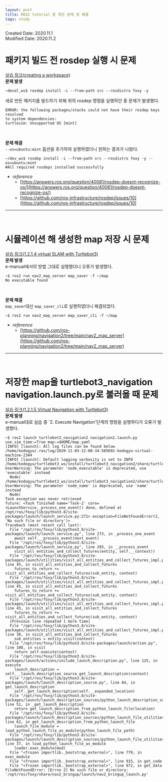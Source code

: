 ```yaml
---
layout: post
title: ROS2 tutorial 중 겪은 문제 및 해결
tags: study
---
```

Created Date: 2020.11.1  
Modified Date: 2020.11.2

# 패키지 빌드 전 rosdep 실행 시 문제

[실습 링크(creating a workspace)](https://index.ros.org/doc/ros2/Tutorials/Workspace/Creating-A-Workspace/)  
**문제 발생**
```shell
~devel_ws$ rosdep install -i --from-path src --rosdistro foxy -y
```
새로 만든 패키지를 빌드하기 위해 위의 rosdep 명령을 실행하던 중 문제가 발생했다.
```shell
ERROR: the following packages/stacks could not have their rosdep keys resolved
to system dependencies:
turtlesim: Unsupported OS [mint]
```
<br>

**문제 해결**  
`--os=ubuntu:mint` 옵션을 추가하여 실행하였더니 원하는 결과가 나왔다.
```shell
~/dev_ws$ rosdep install -i --from-path src --rosdistro foxy -y --os=ubuntu:mint
#All required rosdeps installed successfully
```

- *reference*
  - [https://answers.ros.org/question/40081/rosdep-doesnt-recognize-os/](https://answers.ros.org/question/40081/rosdep-doesnt-recognize-os/)
  - [https://github.com/ros-infrastructure/rosdep/issues/10](https://github.com/ros-infrastructure/rosdep/issues/10)
---
<br>

# 시뮬레이션 해 생성한 map 저장 시 문제  

[실습 링크(1.2.1.4 virtual SLAM with Turtlebot3)](https://emanual.robotis.com/docs/en/platform/turtlebot3/ros2_simulation/#ros-2-simulation)  
**문제 발생**  
e-manual에서의 방법 그대로 실행했더니 오류가 발생했다.
```shell
~$ ros2 run nav2_map_server map_saver -f ~/map
No executable found
```
<br>

**문제 해결**  
`map_saver`대신 `map_saver_cli`로 실행하였더니 해결되었다.
```shell
~$ ros2 run nav2_map_server map_saver_cli -f ~/map
```

- *reference*  
  - [https://github.com/ros-planning/navigation2/tree/main/nav2_map_server](https://github.com/ros-planning/navigation2/tree/main/nav2_map_server)
---
<br>

# 저장한 map을 turtlebot3_navigation navigation.launch.py로 불러올 때 문제  

[실습 링크(1.2.1.5 Virtual Navigation with Turtlebot3)](https://emanual.robotis.com/docs/en/platform/turtlebot3/ros2_simulation/#ros-2-simulation)  
**문제 발생**  
e-manual대로 실습 중 '2. Execute Navigation'단계의 명령을 실행하다가 오류가 발생했다.  
```
~$ ros2 launch turtlebot3_navigation2 navigation2.launch.py use_sim_time:=True map:=$HOME/map.yaml
[INFO] [launch]: All log files can be found below /home/kodogyu/.ros/log/2020-11-03-12-00-34-585692-kodogyu-virtual-machine-2344
[INFO] [launch]: Default logging verbosity is set to INFO
/home/kodogyu/turtlebot3_ws/install/turtlebot3_navigation2/share/turtlebot3_navigation2/launch/navigation2.launch.py:78: UserWarning: The parameter 'node_executable' is deprecated, use 'executable' instead
  Node(
/home/kodogyu/turtlebot3_ws/install/turtlebot3_navigation2/share/turtlebot3_navigation2/launch/navigation2.launch.py:78: UserWarning: The parameter 'node_name' is deprecated, use 'name' instead
  Node(
Task exception was never retrieved
future: <Task finished name='Task-2' coro=<LaunchService._process_one_event() done, defined at /opt/ros/foxy/lib/python3.8/site-packages/launch/launch_service.py:271> exception=FileNotFoundError(2, 'No such file or directory')>
Traceback (most recent call last):
  File "/opt/ros/foxy/lib/python3.8/site-packages/launch/launch_service.py", line 273, in _process_one_event
    await self.__process_event(next_event)
  File "/opt/ros/foxy/lib/python3.8/site-packages/launch/launch_service.py", line 293, in __process_event
    visit_all_entities_and_collect_futures(entity, self.__context))
  File "/opt/ros/foxy/lib/python3.8/site-packages/launch/utilities/visit_all_entities_and_collect_futures_impl.py", line 45, in visit_all_entities_and_collect_futures
    futures_to_return += visit_all_entities_and_collect_futures(sub_entity, context)
  File "/opt/ros/foxy/lib/python3.8/site-packages/launch/utilities/visit_all_entities_and_collect_futures_impl.py", line 45, in visit_all_entities_and_collect_futures
    futures_to_return += visit_all_entities_and_collect_futures(sub_entity, context)
  File "/opt/ros/foxy/lib/python3.8/site-packages/launch/utilities/visit_all_entities_and_collect_futures_impl.py", line 45, in visit_all_entities_and_collect_futures
    futures_to_return += visit_all_entities_and_collect_futures(sub_entity, context)
  [Previous line repeated 1 more time]
  File "/opt/ros/foxy/lib/python3.8/site-packages/launch/utilities/visit_all_entities_and_collect_futures_impl.py", line 38, in visit_all_entities_and_collect_futures
    sub_entities = entity.visit(context)
  File "/opt/ros/foxy/lib/python3.8/site-packages/launch/action.py", line 108, in visit
    return self.execute(context)
  File "/opt/ros/foxy/lib/python3.8/site-packages/launch/actions/include_launch_description.py", line 125, in execute
    launch_description = self.__launch_description_source.get_launch_description(context)
  File "/opt/ros/foxy/lib/python3.8/site-packages/launch/launch_description_source.py", line 84, in get_launch_description
    self._get_launch_description(self.__expanded_location)
  File "/opt/ros/foxy/lib/python3.8/site-packages/launch/launch_description_sources/python_launch_description_source.py", line 51, in _get_launch_description
    return get_launch_description_from_python_launch_file(location)
  File "/opt/ros/foxy/lib/python3.8/site-packages/launch/launch_description_sources/python_launch_file_utilities.py", line 62, in get_launch_description_from_python_launch_file
    launch_file_module = load_python_launch_file_as_module(python_launch_file_path)
  File "/opt/ros/foxy/lib/python3.8/site-packages/launch/launch_description_sources/python_launch_file_utilities.py", line 37, in load_python_launch_file_as_module
    loader.exec_module(mod)
  File "<frozen importlib._bootstrap_external>", line 779, in exec_module
  File "<frozen importlib._bootstrap_external>", line 915, in get_code
  File "<frozen importlib._bootstrap_external>", line 972, in get_data
FileNotFoundError: [Errno 2] No such file or directory: '/opt/ros/foxy/share/nav2_bringup/launch/nav2_bringup_launch.py'
```
<br>
